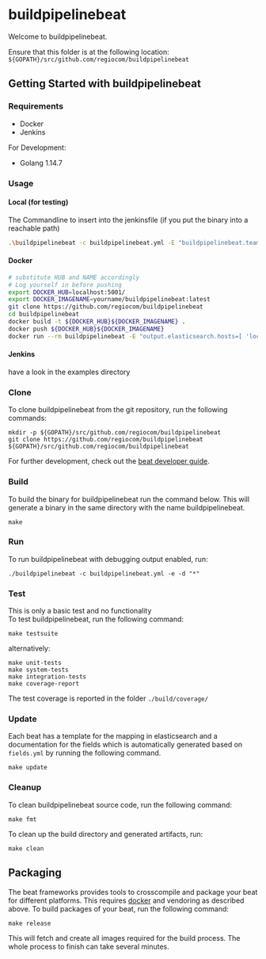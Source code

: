 # buildpipelinebeat

Welcome to buildpipelinebeat.

Ensure that this folder is at the following location:
`${GOPATH}/src/github.com/regiocom/buildpipelinebeat`

## Getting Started with buildpipelinebeat

### Requirements

- Docker
- Jenkins

For Development:

- Golang 1.14.7

### Usage

#### Local (for testing)

The Commandline to insert into the jenkinsfile (if you put the binary into a reachable path)

```sh
.\buildpipelinebeat -c buildpipelinebeat.yml -E "buildpipelinebeat.team=Teamname" -E "buildpipelinebeat.project=ProjectName" -E "buildpipelinebeat.pipeline=PipelineName" -E "buildpipelinebeat.status=Test" -d "*"
```

#### Docker

```bash
# substitute HUB and NAME accordingly
# Log yourself in before pushing
export DOCKER_HUB=localhost:5001/
export DOCKER_IMAGENAME=yourname/buildpipelinebeat:latest
git clone https://github.com/regiocom/buildpipelinebeat
cd buildpipelinebeat
docker build -t ${DOCKER_HUB}${DOCKER_IMAGENAME} .
docker push ${DOCKER_HUB}${DOCKER_IMAGENAME}
docker run --rm buildpipelinebeat -E "output.elasticsearch.hosts=[ 'localhost:5601' ]" -E "buildpipelinebeat.team=Teamname" -E "buildpipelinebeat.project=ProjectName" -E "buildpipelinebeat.pipeline=PipelineName" -E "buildpipelinebeat.status=Test" -d "*"
```

#### Jenkins

have a look in the examples directory

### Clone

To clone buildpipelinebeat from the git repository, run the following commands:

```
mkdir -p ${GOPATH}/src/github.com/regiocom/buildpipelinebeat
git clone https://github.com/regiocom/buildpipelinebeat ${GOPATH}/src/github.com/regiocom/buildpipelinebeat
```

For further development, check out the [beat developer guide](https://www.elastic.co/guide/en/beats/libbeat/current/new-beat.html).

### Build

To build the binary for buildpipelinebeat run the command below. This will generate a binary
in the same directory with the name buildpipelinebeat.

```
make
```

### Run

To run buildpipelinebeat with debugging output enabled, run:

```
./buildpipelinebeat -c buildpipelinebeat.yml -e -d "*"
```

### Test

This is only a basic test and no functionality \
To test buildpipelinebeat, run the following command:

```
make testsuite
```

alternatively:

```
make unit-tests
make system-tests
make integration-tests
make coverage-report
```

The test coverage is reported in the folder `./build/coverage/`

### Update

Each beat has a template for the mapping in elasticsearch and a documentation for the fields
which is automatically generated based on `fields.yml` by running the following command.

```
make update
```

### Cleanup

To clean buildpipelinebeat source code, run the following command:

```
make fmt
```

To clean up the build directory and generated artifacts, run:

```
make clean
```

## Packaging

The beat frameworks provides tools to crosscompile and package your beat for different platforms. This requires [docker](https://www.docker.com/) and vendoring as described above. To build packages of your beat, run the following command:

```
make release
```

This will fetch and create all images required for the build process. The whole process to finish can take several minutes.
